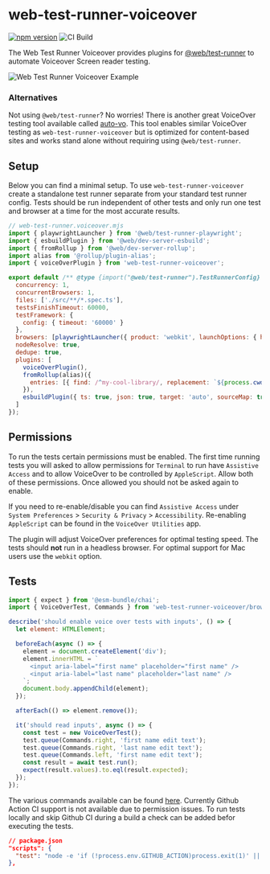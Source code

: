 # web-test-runner-voiceover

[![npm version](https://badge.fury.io/js/web-test-runner-voiceover.svg)](https://badge.fury.io/js/web-test-runner-voiceover) ![CI Build](https://github.com/coryrylan/web-test-runner-voiceover/actions/workflows/build.yml/badge.svg)

The Web Test Runner Voiceover provides plugins for [@web/test-runner](https://modern-web.dev/docs/test-runner/overview/) to automate Voiceover Screen reader testing.

![Web Test Runner Voiceover Example](https://github.com/coryrylan/web-test-runner-voiceover/blob/main/assets/web-test-runner-voiceover.png)

### Alternatives

Not using `@web/test-runner`? No worries! There is another great VoiceOver testing tool available called [auto-vo](https://github.com/ckundo/auto-vo). This tool enables similar VoiceOver testing as `web-test-runner-voiceover` but is optimized for content-based sites and works stand alone without requiring using `@web/test-runner`.

## Setup

Below you can find a minimal setup. To use `web-test-runner-voiceover` create a standalone test runner separate from your standard test runner config. Tests should be run independent of other tests and only run one test and browser at a time for the most accurate results.

```javascript
// web-test-runner.voiceover.mjs
import { playwrightLauncher } from '@web/test-runner-playwright';
import { esbuildPlugin } from '@web/dev-server-esbuild';
import { fromRollup } from '@web/dev-server-rollup';
import alias from '@rollup/plugin-alias';
import { voiceOverPlugin } from 'web-test-runner-voiceover'; 

export default /** @type {import("@web/test-runner").TestRunnerConfig} */ ({
  concurrency: 1,
  concurrentBrowsers: 1,
  files: ['./src/**/*.spec.ts'],
  testsFinishTimeout: 60000,
  testFramework: {
    config: { timeout: '60000' }
  },
  browsers: [playwrightLauncher({ product: 'webkit', launchOptions: { headless: false } })],
  nodeResolve: true,
  dedupe: true,
  plugins: [
    voiceOverPlugin(),
    fromRollup(alias)({
      entries: [{ find: /^my-cool-library/, replacement: `${process.cwd()}/dist` }],
    }),
    esbuildPlugin({ ts: true, json: true, target: 'auto', sourceMap: true })
  ]
});
```

## Permissions

To run the tests certain permissions must be enabled. The first time running tests you will asked to allow permissions for `Terminal` to run have `Assistive Access` and to allow VoiceOver to be controlled by `AppleScript`.
Allow both of these permissions. Once allowed you should not be asked again to enable.

If you need to re-enable/disable
you can find `Assistive Access` under `System Preferences` > `Security & Privacy` > `Accessibility`. Re-enabling `AppleScript` can be found in the `VoiceOver Utilities` app.

The plugin will adjust VoiceOver preferences for optimal testing speed. The tests should **not** run in a headless browser. For optimal support for Mac users use the `webkit` option.

## Tests

```javascript
import { expect } from '@esm-bundle/chai';
import { VoiceOverTest, Commands } from 'web-test-runner-voiceover/browser';

describe('should enable voice over tests with inputs', () => {
  let element: HTMLElement;

  beforeEach(async () => {
    element = document.createElement('div');
    element.innerHTML = `
      <input aria-label="first name" placeholder="first name" />
      <input aria-label="last name" placeholder="last name" />
    `;
    document.body.appendChild(element);
  });

  afterEach(() => element.remove());

  it('should read inputs', async () => {
    const test = new VoiceOverTest();
    test.queue(Commands.right, 'first name edit text');
    test.queue(Commands.right, 'last name edit text');
    test.queue(Commands.left, 'first name edit text');
    const result = await test.run();
    expect(result.values).to.eql(result.expected);
  });
});
```

The various commands available can be found [here](https://github.com/coryrylan/web-test-runner-voiceover/blob/main/src/commands.ts).
Currently Github Action CI support is not available due to permission issues. To run tests locally and skip Github CI during a build a check can be added befor executing the tests.

```json
// package.json
"scripts": {
  "test": "node -e 'if (!process.env.GITHUB_ACTION)process.exit(1)' || web-test-runner",
},
```